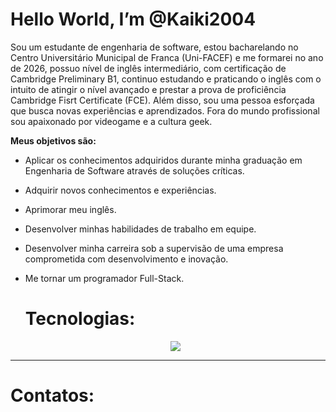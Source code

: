 # Hello World, I’m @Kaiki2004
Sou um estudante de engenharia de software, estou bacharelando no Centro Universitário Municipal de Franca (Uni-FACEF) e me formarei no ano de 2026, possuo nível de inglês intermediário, com certificação de Cambridge Preliminary B1, continuo estudando e praticando o inglês com o intuito de atingir o nível avançado e prestar a prova de proficiência Cambridge Fisrt Certificate (FCE).
Além disso, sou uma pessoa esforçada que busca novas experiências e aprendizados. Fora do mundo profissional sou apaixonado por videogame e a cultura geek.

**Meus objetivos são:**
-  Aplicar os conhecimentos adquiridos durante minha graduação em Engenharia de Software através de soluções críticas.
- Adquirir novos conhecimentos e experiências.
- Aprimorar meu inglês.
- Desenvolver minhas habilidades de trabalho em equipe.
- Desenvolver minha carreira sob a supervisão de uma empresa comprometida com desenvolvimento e inovação.
- Me tornar um programador Full-Stack.

  # Tecnologias:
  <div display="inline-block">
    <p align="center">
      <a href="https://skillicons.dev">
        <img src="https://skillicons.dev/icons?i=github,git,html,css,bootstrap,javascript,php,python,mysql,vscode"/>
      </a>
    </p>
 </div>
 <div align="center"></div>
 
----
# Contatos:

  

<!---
Kaiki2004/Kaiki2004 is a ✨ special ✨ repository because its `README.md` (this file) appears on your GitHub profile.
You can click the Preview link to take a look at your changes.
--->
